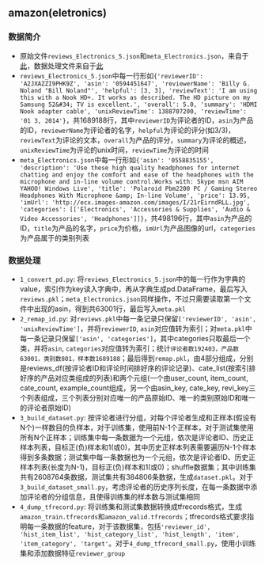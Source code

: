 ## amazon(eletronics)
### 数据简介
- 原始文件`reviews_Electronics_5.json`和`meta_Electronics.json`，来自于[此](http://jmcauley.ucsd.edu/data/amazon/)，数据处理文件来自于[此](https://github.com/DSXiangLi/CTR/tree/master/data/amazon)
- `reviews_Electronics_5.json`中每一行形如`{'reviewerID': 'A2JXAZZI9PHK9Z', 'asin': '0594451647', 'reviewerName': 'Billy G. Noland "Bill Noland"', 'helpful': [3, 3], 'reviewText': 'I am using this with a Nook HD+. It works as described. The HD picture on my Samsung 52&#34; TV is excellent.', 'overall': 5.0, 'summary': 'HDMI Nook adapter cable', 'unixReviewTime': 1388707200, 'reviewTime': '01 3, 2014'}`，共1689188行，其中`reviewerID`为评论者的ID，`asin`为产品的ID，`reviewerName`为评论者的名字，`helpful`为评论的评分(如3/3)，`reviewText`为评论的文本，`overall`为产品的评分，`summary`为评论的概述，`unixReviewTime`为评论的unix时间，`reviewTime`为评论的时间
- `meta_Electronics.json`中每一行形如`{'asin': '0558835155', 'description': 'Use these high quality headphones for internet chatting and enjoy the comfort and ease of the headphones with the microphone and in-line volume control.Works with: Skype msn AIM YAHOO! Windows Live', 'title': 'Polaroid Pbm2200 PC / Gaming Stereo Headphones With Microphone &amp; In-line Volume', 'price': 13.95, 'imUrl': 'http://ecx.images-amazon.com/images/I/21rEirndRLL.jpg', 'categories': [['Electronics', 'Accessories & Supplies', 'Audio & Video Accessories', 'Headphones']]}`，共498196行，其中`asin`为产品的ID，`title`为产品的名字，`price`为价格，`imUrl`为产品图像的url，`categories`为产品属于的类别列表

### 数据处理
- `1_convert_pd.py`: 将`reviews_Electronics_5.json`中的每一行作为字典的value，索引作为key读入字典中，再从字典生成pd.DataFrame，最后写入`reviews.pkl`；`meta_Electronics.json`同样操作，不过只需要读取第一个文件中出现的asin，得到共63001行，最后写入`meta.pkl`
- `2_remap_id.py`: 对`reviews.pkl`中每一条记录只保留`['reviewerID', 'asin', 'unixReviewTime']`，并将`reviewerID`, `asin`对应值转为索引；对`meta.pkl`中每一条记录只保留`['asin', 'categories']`，其中categories只取最后一个类，并将`asin`, `categories`对应值转为索引；统计`评论者数192403，产品数63001，类别数801，样本数1689188`；最后得到`remap.pkl`，由4部分组成，分别是reviews_df(按评论者ID和评论时间排好序的评论记录)、cate_list(按索引排好序的产品对应类组成的列表)和两个元组(一个由user_count, item_count, cate_count, example_count组成，另一个由asin_key, cate_key, revi_key三个列表组成，三个列表分别对应唯一的产品原始ID、唯一的类别原始ID和唯一的评论者原始ID)
- `3_build_dataset.py`: 按评论者进行分组，对每个评论者生成和正样本(假设有N个)一样数目的负样本，对于训练集，使用前N-1个正样本，对于测试集使用所有N个正样本；训练集中每一条数据为一个元组，依次是评论者ID、历史正样本列表，目标正(负)样本和1(或0)，其中历史正样本列表需要遍历N-1个样本得到多条数据；测试集中每一条数据也为一个元组，依次是评论者ID、历史正样本列表(长度为N-1)，目标正(负)样本和1(或0)；shuffle数据集；其中训练集共有2608764条数据，测试集共有384806条数据，生成`dataset.pkl`。对于`3_build_dataset_small.py`，考虑评论者的历史序列长度，在每一条数据中添加评论者的分组信息，且使得训练集的样本数与测试集相同
- `4_dump_tfrecord.py`: 将训练集和测试集数据转换成tfrecords格式，生成`amazon_train.tfrecords`和`amazon_valid.tfrecords`；tfrecords格式要求指明每一条数据的feature，对于该数据集，包括`'reviewer_id', 'hist_item_list', 'hist_category_list', 'hist_length', 'item', 'item_category', 'target'`。对于`4_dump_tfrecord_small.py`，使用小训练集和添加数据特征`reviewer_group`


